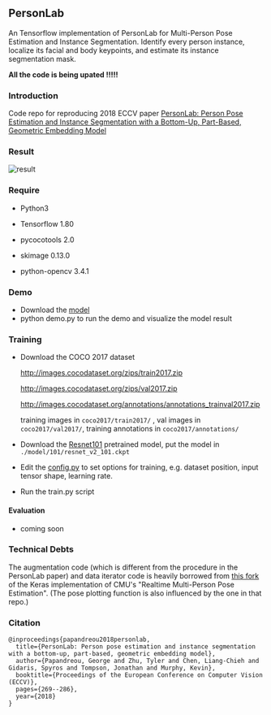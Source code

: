 ## PersonLab

An Tensorflow implementation of PersonLab for Multi-Person Pose Estimation and Instance Segmentation. Identify every person instance, localize its facial and body keypoints, and estimate its instance segmentation mask.

**All the code is being upated !!!!!**

### Introduction

Code repo for reproducing 2018 ECCV paper [PersonLab: Person Pose Estimation and Instance Segmentation with a Bottom-Up, Part-Based, Geometric Embedding Model](https://link.springer.com/chapter/10.1007/978-3-030-01264-9_17) 

### Result

![result]()

### Require

- Python3

- Tensorflow 1.80
- pycocotools  2.0
- skimage  0.13.0
- python-opencv 3.4.1



### Demo

- Download the [model]()
- python demo.py to run the demo and visualize the model result



### Training

- Download the COCO 2017 dataset

  http://images.cocodataset.org/zips/train2017.zip

  http://images.cocodataset.org/zips/val2017.zip

  http://images.cocodataset.org/annotations/annotations_trainval2017.zip

  training images in `coco2017/train2017/` , val images in `coco2017/val2017/`, training annotations in `coco2017/annotations/`

- Download the [Resnet101](http://download.tensorflow.org/models/resnet_v2_101_2017_04_14.tar.gz) pretrained model, put the model in `./model/101/resnet_v2_101.ckpt`

- Edit the [config.py](https://github.com/scnuhealthy/Tensorflow_PersonLab/blob/master/config.py) to set options for training, e.g. dataset position, input tensor shape, learning rate. 
- Run the train.py script

#### Evaluation

- coming soon

### Technical Debts

The augmentation code (which is different from the procedure in the PersonLab paper) and data iterator code is heavily borrowed from [this fork](https://github.com/anatolix/keras_Realtime_Multi-Person_Pose_Estimation) of the Keras implementation of CMU's "Realtime Multi-Person Pose Estimation". (The pose plotting function is also influenced by the one in that repo.)

### Citation

```
@inproceedings{papandreou2018personlab,
  title={PersonLab: Person pose estimation and instance segmentation with a bottom-up, part-based, geometric embedding model},
  author={Papandreou, George and Zhu, Tyler and Chen, Liang-Chieh and Gidaris, Spyros and Tompson, Jonathan and Murphy, Kevin},
  booktitle={Proceedings of the European Conference on Computer Vision (ECCV)},
  pages={269--286},
  year={2018}
}
```
